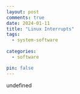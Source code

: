 ```yaml
---
layout: post
comments: true
date: 2024-01-11
title: "Linux Interrupts" 
tags:
  - system-software
 
categories:
  - software

pin: false
---
```

undefined